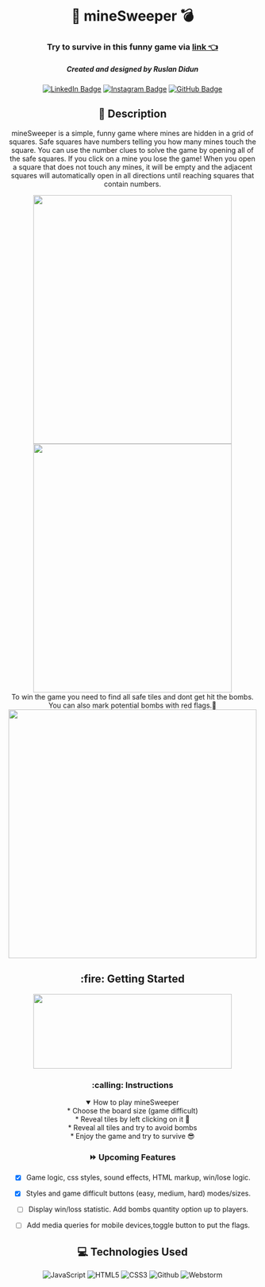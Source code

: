<div id="description" align="center">

# 🚩 mineSweeper 💣

### Try to survive in this funny game via [link 👈](https://ruslandidun91.github.io/mineSweeper_js/)
<div id="description" align="center">

##### Created and designed by Ruslan Didun

[![LinkedIn Badge](https://img.shields.io/badge/-RuslanDidun-blue?style=flat&logo=Linkedin&logoColor=black)](https://www.linkedin.com/in/ruslan-didun/)
[![Instagram Badge](https://img.shields.io/badge/-wanderlust_unlimited-skyblue?style=flat&logo=Instagram&logoColor=black)](https://www.instagram.com/wanderlust_unlimited_/)
[![GitHub Badge](https://img.shields.io/badge/-RuslanDidun-junglegreen?style=flat&logo=GitHub&logoColor=black)](https://github.com/RuslanDidun)





## :pencil: Description
mineSweeper is a simple, funny game where mines are hidden in a grid of squares. Safe squares have numbers telling you how many mines touch the square. You can use the number clues to solve the game by opening all of the safe squares. If you click on a mine you lose the game!
When you open a square that does not touch any mines, it will be empty and the adjacent squares will automatically open in all directions until reaching squares that contain numbers. 

<span id="header" align="left">
  <img src="https://i.imgur.com/NO8Pp4d.png" width="400" height="500">
</span>
<span id="header" align="right">
  <img src="https://i.imgur.com/msqfI2c.png" width="400" height="500">
</span>
<div>To win the game you need to find all safe tiles and dont get hit the bombs.
</div>
<span>You can also mark potential bombs with red flags.🚩 </span>
<div id="header" align="center">
  <img src="https://i.imgur.com/eTMZX2J.png" width="500" height="500">
</div>

<h2>:fire: Getting Started</h2>
<div id="header" align="center">
  <img src="https://i.imgur.com/WPn4VyB.png" width="400" height="150">
</div>
<h3>:calling: Instructions</h3>
<details open>
  <summary>How to play mineSweeper</summary>
    <div>* Choose the board size (game difficult) </div>
    <div>* Reveal tiles by left clicking on it 🤞 </div>
    <div>* Reveal all tiles and try to avoid bombs</div>
    <div>* Enjoy the game and try to survive    😎</div>
</details>
</div>


### :fast_forward: Upcoming Features

- [x] Game logic, css styles, sound effects, HTML markup, win/lose logic. 

- [x] Styles and game difficult buttons (easy, medium, hard) modes/sizes.

- [ ] Display win/loss statistic. Add bombs quantity option up to players.

- [ ] Add media queries for mobile devices,toggle button to put the flags.

## :computer: Technologies Used
![JavaScript](https://img.shields.io/badge/-JavaScript-05122A?style=flat&logo=javascript)
![HTML5](https://img.shields.io/badge/-HTML5-05122A?style=flat&logo=html5)
![CSS3](https://img.shields.io/badge/-CSS-05122A?style=flat&logo=css3)
![Github](https://img.shields.io/badge/-GitHub-05122A?style=flat&logo=github)
![Webstorm](https://img.shields.io/badge/-web_storm-05122A?style=flat&logo=webstorm)


